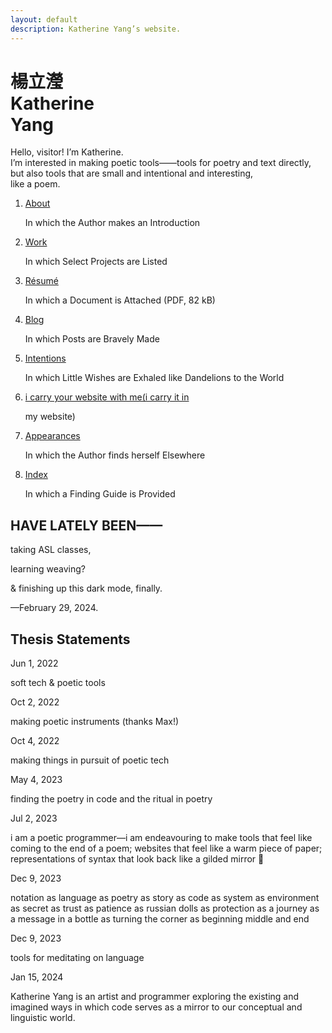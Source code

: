 ```yaml
---
layout: default
description: Katherine Yang’s website.
---
```


<main>
  <div class="intro">
    <h1 class="name">
      <div lang="zh">楊立瀅</div>
      <div>Katherine<br>Yang</div>
    </h1>
    <div>
      <p>
        Hello, visitor! I’m Katherine.<br>
        I’m interested in making poetic tools——tools for poetry and text directly, but also tools that are small and intentional and interesting,<br>
        like a poem.
      </p>
    </div>
  </div>
  <div class="section">
    <ol class="toc">
      <li>
        <p class="chapter-title"><a href="/about/">About</a></p>
        <p class="chapter-subtitle">In which the Author makes an Introduction</p>
      </li>
      <li>
        <p class="chapter-title"><a href="/work/">Work</a></p>
        <p class="chapter-subtitle">In which Select Projects are Listed</p>
      </li>
      <li>
        <p class="chapter-title"><a href="/assets/files/resume/yang-katherine-resume-202307.pdf">Résumé</a></p>
        <p class="chapter-subtitle">In which a Document is Attached (PDF, 82 kB)</p>
      </li>
      <!-- <li><a href="/fragments/">In which Fragments Hint at her Happenings</a></li> -->
      <!-- <li>
        <p class="chapter-title"><a href="/dedications/">Dedications</a></p>
        <p class="chapter-subtitle">In which Friends are Loved and Influences are Cited</p>
      </li> -->
      <li>
        <p class="chapter-title"><a href="/blog">Blog</a></p>
        <p class="chapter-subtitle">In which Posts are Bravely Made</p>
      </li>
      <li>
        <p class="chapter-title"><a href="/intentions/">Intentions</a></p>
        <p class="chapter-subtitle">In which Little Wishes are Exhaled like Dandelions to the World</p>
      </li>
      <li>
        <p class="chapter-title"><a href="/carry/">i carry your website with me(i carry it in</a></p>
        <p class="chapter-subtitle">my website)</p>
      </li>
      <li>
        <p class="chapter-title"><a href="/appearances/">Appearances</a></p>
        <p class="chapter-subtitle">In which the Author finds herself Elsewhere</p>
      </li>
      <li>
        <p class="chapter-title"><a href="/index/">Index</a></p>
        <p class="chapter-subtitle">In which a Finding Guide is Provided</p>
      </li>
    </ol>
  </div>
  <div class="section">
    <div class="section--header">
      <h2>HAVE LATELY BEEN——</h2>
    </div>
    <div class="section--body">
      <p>taking ASL classes,</p>
      <p>learning weaving?</p>
      <p>& finishing up this dark mode, finally.</p>
      <p>—February 29, 2024.</p>
    </div>
  </div>
</main>

<aside class="scribbles scribbles--receipt">
  <div class="note">
    <h2>Thesis Statements</h2>
  </div>
  <div class="note">
    <p class="note-date"><time datetime="2022-06-01">Jun 1, 2022</time></p>
    <p>soft tech & poetic tools</p>
  </div>
  <div class="note">
    <p class="note-date"><time datetime="2022-10-02">Oct 2, 2022</time></p>
    <p>making poetic instruments (thanks Max!)</p>
  </div>
  <div class="note">
    <p class="note-date"><time datetime="2022-10-04">Oct 4, 2022</time></p>
    <p>making things in pursuit of poetic tech</p>
  </div>
  <div class="note">
    <p class="note-date"><time datetime="2023-05-04">May 4, 2023</time></p>
    <p>finding the poetry in code and the ritual in poetry</p>
  </div>
  <div class="note">
    <p class="note-date"><time datetime="2023-07-02">Jul 2, 2023</time></p>
    <p>i am a poetic programmer—i am endeavouring to make tools that feel like coming to the end of a poem; websites that feel like a warm piece of paper; representations of syntax that look back like a gilded mirror 🤍</p>
  </div>
  <div class="note">
    <p class="note-date"><time datetime="2023-12-09">Dec 9, 2023</time></p>
    <p>notation as language as poetry as story as code as system as environment as secret as trust as patience as russian dolls as protection as a journey as a message in a bottle as turning the corner as beginning middle and end</p>
  </div>
  <div class="note">
    <p class="note-date"><time datetime="2023-12-09">Dec 9, 2023</time></p>
    <p>tools for meditating on language</p>
  </div>
  <div class="note">
    <p class="note-date"><time datetime="2024-01-15">Jan 15, 2024</time></p>
    <p>Katherine Yang is an artist and programmer exploring the existing and imagined ways in which code serves as a mirror to our conceptual and linguistic world.</p>
  </div>
</aside>